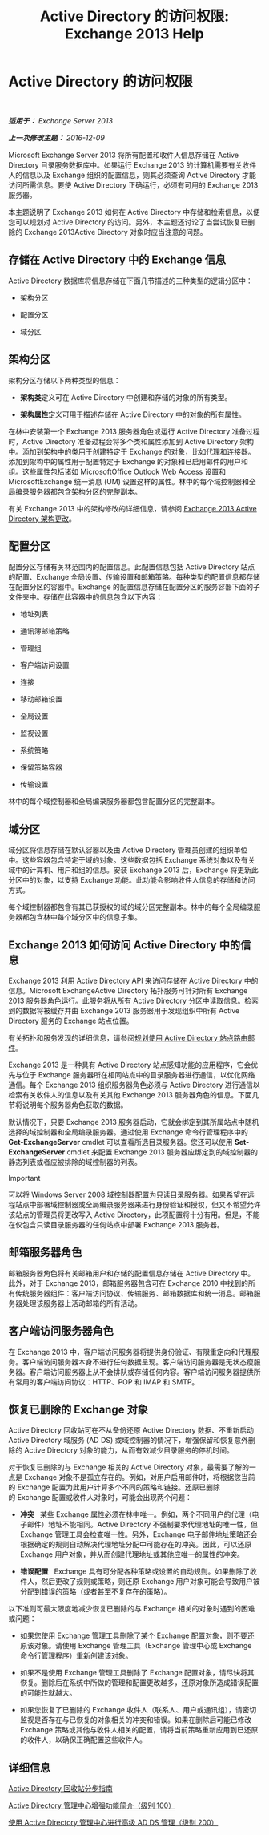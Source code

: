 ﻿---
title: 'Active Directory 的访问权限: Exchange 2013 Help'
TOCTitle: Active Directory 的访问权限
ms:assetid: 61080b45-8bce-4c23-b744-ed264d5f0b7d
ms:mtpsurl: https://technet.microsoft.com/zh-cn/library/Aa998561(v=EXCHG.150)
ms:contentKeyID: 50490674
ms.date: 01/11/2018
mtps_version: v=EXCHG.150
ms.translationtype: HT
---

# Active Directory 的访问权限

 

_**适用于：** Exchange Server 2013_

_**上一次修改主题：** 2016-12-09_

Microsoft Exchange Server 2013 将所有配置和收件人信息存储在 Active Directory 目录服务数据库中。如果运行 Exchange 2013 的计算机需要有关收件人的信息以及 Exchange 组织的配置信息，则其必须查询 Active Directory 才能访问所需信息。要使 Active Directory 正确运行，必须有可用的 Exchange 2013 服务器。

本主题说明了 Exchange 2013 如何在 Active Directory 中存储和检索信息，以便您可以规划对 Active Directory 的访问。另外，本主题还讨论了当尝试恢复已删除的 Exchange 2013Active Directory 对象时应当注意的问题。

## 存储在 Active Directory 中的 Exchange 信息

Active Directory 数据库将信息存储在下面几节描述的三种类型的逻辑分区中：

  - 架构分区

  - 配置分区

  - 域分区

## 架构分区

架构分区存储以下两种类型的信息：

  - **架构类**定义可在 Active Directory 中创建和存储的对象的所有类型。

  - **架构属性**定义可用于描述存储在 Active Directory 中的对象的所有属性。

在林中安装第一个 Exchange 2013 服务器角色或运行 Active Directory 准备过程时，Active Directory 准备过程会将多个类和属性添加到 Active Directory 架构中。添加到架构中的类用于创建特定于 Exchange 的对象，比如代理和连接器。添加到架构中的属性用于配置特定于 Exchange 的对象和已启用邮件的用户和组。这些属性包括诸如 MicrosoftOffice Outlook Web Access 设置和 MicrosoftExchange 统一消息 (UM) 设置这样的属性。林中的每个域控制器和全局编录服务器都包含架构分区的完整副本。

有关 Exchange 2013 中的架构修改的详细信息，请参阅 [Exchange 2013 Active Directory 架构更改](exchange-2013-active-directory-schema-changes-exchange-2013-help.md)。

## 配置分区

配置分区存储有关林范围内的配置信息。此配置信息包括 Active Directory 站点的配置、Exchange 全局设置、传输设置和邮箱策略。每种类型的配置信息都存储在配置分区的容器中。Exchange 的配置信息存储在配置分区的服务容器下面的子文件夹中。存储在此容器中的信息包含以下内容：

  - 地址列表

  - 通讯簿邮箱策略

  - 管理组

  - 客户端访问设置

  - 连接

  - 移动邮箱设置

  - 全局设置

  - 监视设置

  - 系统策略

  - 保留策略容器

  - 传输设置

林中的每个域控制器和全局编录服务器都包含配置分区的完整副本。

## 域分区

域分区将信息存储在默认容器以及由 Active Directory 管理员创建的组织单位中。这些容器包含特定于域的对象。这些数据包括 Exchange 系统对象以及有关域中的计算机、用户和组的信息。安装 Exchange 2013 后，Exchange 将更新此分区中的对象，以支持 Exchange 功能。此功能会影响收件人信息的存储和访问方式。

每个域控制器都包含有其已获授权的域的域分区完整副本。林中的每个全局编录服务器都包含林中每个域分区中的信息子集。

## Exchange 2013 如何访问 Active Directory 中的信息

Exchange 2013 利用 Active Directory API 来访问存储在 Active Directory 中的信息。Microsoft ExchangeActive Directory 拓扑服务可针对所有 Exchange 2013 服务器角色运行。此服务将从所有 Active Directory 分区中读取信息。检索到的数据将被缓存并由 Exchange 2013 服务器用于发现组织中所有 Active Directory 服务的 Exchange 站点位置。

有关拓扑和服务发现的详细信息，请参阅[规划使用 Active Directory 站点路由邮件](planning-to-use-active-directory-sites-for-routing-mail-exchange-2013-help.md)。

Exchange 2013 是一种具有 Active Directory 站点感知功能的应用程序，它会优先与位于 Exchange 服务器所在相同站点中的目录服务器进行通信，以优化网络通信。每个 Exchange 2013 组织服务器角色必须与 Active Directory 进行通信以检索有关收件人的信息以及有关其他 Exchange 2013 服务器角色的信息。下面几节将说明每个服务器角色获取的数据。

默认情况下，只要 Exchange 2013 服务器启动，它就会绑定到其所属站点中随机选择的域控制器和全局编录服务器。通过使用 Exchange 命令行管理程序中的 **Get-ExchangeServer** cmdlet 可以查看所选目录服务器。您还可以使用 **Set-ExchangeServer** cmdlet 来配置 Exchange 2013 服务器应绑定到的域控制器的静态列表或者应被排除的域控制器的列表。

> [!important]
> 可以将 Windows Server 2008 域控制器配置为只读目录服务器。如果希望在远程站点中部署域控制器或全局编录服务器来进行身份验证和授权，但又不希望允许该站点的管理员将更改写入 Active Directory，此项配置将十分有用。但是，不能在仅包含只读目录服务器的任何站点中部署 Exchange 2013 服务器。


## 邮箱服务器角色

邮箱服务器角色将有关邮箱用户和存储的配置信息存储在 Active Directory 中。此外，对于 Exchange 2013，邮箱服务器包含可在 Exchange 2010 中找到的所有传统服务器组件：客户端访问协议、传输服务、邮箱数据库和统一消息。邮箱服务器处理该服务器上活动邮箱的所有活动。

## 客户端访问服务器角色

在 Exchange 2013 中，客户端访问服务器将提供身份验证、有限重定向和代理服务。客户端访问服务器本身不进行任何数据呈现。客户端访问服务器是无状态瘦服务器。客户端访问服务器上从不会排队或存储任何内容。客户端访问服务器提供所有常用的客户端访问协议：HTTP、POP 和 IMAP 和 SMTP。

## 恢复已删除的 Exchange 对象

Active Directory 回收站可在不从备份还原 Active Directory 数据、不重新启动 Active Directory 域服务 (AD DS) 或域控制器的情况下，增强保留和恢复意外删除的 Active Directory 对象的能力，从而有效减少目录服务的停机时间。

对于恢复已删除的与 Exchange 相关的 Active Directory 对象，最需要了解的一点是 Exchange 对象不是孤立存在的。例如，对用户启用邮件时，将根据您当前的 Exchange 配置为此用户计算多个不同的策略和链接。还原已删除的 Exchange 配置或收件人对象时，可能会出现两个问题：

  - **冲突**   某些 Exchange 属性必须在林中唯一。例如，两个不同用户的代理（电子邮件）地址不能相同。Active Directory 不强制要求代理地址的唯一性，但 Exchange 管理工具会检查唯一性。另外，Exchange 电子邮件地址策略还会根据确定的规则自动解决代理地址分配中可能存在的冲突。因此，可以还原 Exchange 用户对象，并从而创建代理地址或其他应唯一的属性的冲突。

  - **错误配置**   Exchange 具有可分配各种策略或设置的自动规则。如果删除了收件人，然后更改了规则或策略，则还原 Exchange 用户对象可能会导致用户被分配到错误的策略（或者甚至不复存在的策略）。

以下准则可最大限度地减少恢复已删除的与 Exchange 相关的对象时遇到的困难或问题：

  - 如果您使用 Exchange 管理工具删除了某个 Exchange 配置对象，则不要还原该对象。请使用 Exchange 管理工具（Exchange 管理中心或 Exchange 命令行管理程序）重新创建该对象。

  - 如果不是使用 Exchange 管理工具删除了 Exchange 配置对象，请尽快将其恢复。删除后在系统中所做的管理和配置更改越多，还原对象所造成错误配置的可能性就越大。

  - 如果您恢复了已删除的 Exchange 收件人（联系人、用户或通讯组），请密切监视是否存在与已恢复的对象相关的冲突和错误。如果在删除后可能已修改 Exchange 策略或其他与收件人相关的配置，请将当前策略重新应用到已还原的收件人，以确保正确配置这些收件人。

## 详细信息

[Active Directory 回收站分步指南](https://go.microsoft.com/fwlink/p/?linkid=178720)

[Active Directory 管理中心增强功能简介（级别 100）](https://go.microsoft.com/fwlink/p/?linkid=267641)

[使用 Active Directory 管理中心进行高级 AD DS 管理（级别 200）](https://go.microsoft.com/fwlink/p/?linkid=267642)

